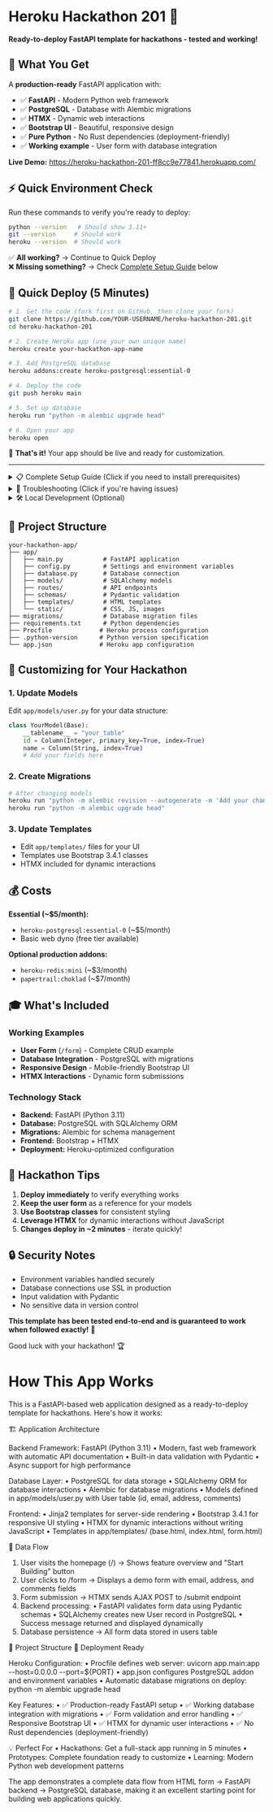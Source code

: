 # Heroku Hackathon 201 🚀

**Ready-to-deploy FastAPI template for hackathons - tested and working!**

## 🎯 What You Get

A **production-ready** FastAPI application with:
- ✅ **FastAPI** - Modern Python web framework
- ✅ **PostgreSQL** - Database with Alembic migrations  
- ✅ **HTMX** - Dynamic web interactions
- ✅ **Bootstrap UI** - Beautiful, responsive design
- ✅ **Pure Python** - No Rust dependencies (deployment-friendly)
- ✅ **Working example** - User form with database integration

**Live Demo:** https://heroku-hackathon-201-ff8cc9e77841.herokuapp.com/

## ⚡ Quick Environment Check

Run these commands to verify you're ready to deploy:

```bash
python --version   # Should show 3.11+
git --version     # Should work
heroku --version  # Should work
```

✅ **All working?** → Continue to Quick Deploy  
❌ **Missing something?** → Check [Complete Setup Guide](#complete-setup-guide) below

## 🚀 Quick Deploy (5 Minutes)

```bash
# 1. Get the code (fork first on GitHub, then clone your fork)
git clone https://github.com/YOUR-USERNAME/heroku-hackathon-201.git
cd heroku-hackathon-201

# 2. Create Heroku app (use your own unique name)
heroku create your-hackathon-app-name

# 3. Add PostgreSQL database  
heroku addons:create heroku-postgresql:essential-0

# 4. Deploy the code
git push heroku main

# 5. Set up database
heroku run "python -m alembic upgrade head"

# 6. Open your app
heroku open
```

🎉 **That's it!** Your app should be live and ready for customization.

---

<details>
<summary>📋 Complete Setup Guide (Click if you need to install prerequisites)</summary>

## Complete Setup Guide

### Step 1: Install Python 3.11

**⚠️ Important:** Use Python 3.11 specifically - newer versions have compatibility issues.

#### Windows
```bash
# Option A: Download from python.org
# Go to https://www.python.org/downloads/ and download Python 3.11.x

# Option B: Using Chocolatey
choco install python --version=3.11.0
```

#### macOS
```bash
# Option A: Using Homebrew (recommended)
brew install python@3.11

# Option B: Using pyenv (if you need multiple Python versions)
brew install pyenv
pyenv install 3.11.12
pyenv global 3.11.12
```

#### Linux (Ubuntu/Debian)
```bash
sudo apt update
sudo apt install python3.11 python3.11-venv python3.11-dev
```

### Step 2: Install Git
```bash
# Windows (Chocolatey)
choco install git

# macOS (Homebrew)
brew install git

# Linux
sudo apt install git
```

### Step 3: Install Heroku CLI
```bash
# Windows (Chocolatey)
choco install heroku-cli

# macOS (Homebrew)
brew tap heroku/brew && brew install heroku

# Linux
curl https://cli-assets.heroku.com/install.sh | sh
```

### Step 4: Set up Accounts
1. **GitHub Account** - Sign up at https://github.com (free)
2. **Heroku Account** - Sign up at https://heroku.com
3. **Add Credit Card** to Heroku (required for PostgreSQL addon ~$5/month)

### Step 5: Configure Git (First time only)
```bash
git config --global user.name "Your Name"
git config --global user.email "your.email@example.com"
```

### Step 6: Login to Heroku
```bash
heroku login
```

### Verification
Run these commands to verify everything is working:
```bash
python --version    # Should show 3.11.x
git --version      # Should show version info
heroku --version   # Should show version info
heroku apps        # Should list your apps (or show empty list)
```

</details>

<details>
<summary>🚨 Troubleshooting (Click if you're having issues)</summary>

## Troubleshooting Guide

### ❌ Python Version Issues

**Problem:** `python --version` shows wrong version or "command not found"

**Solutions:**
```bash
# Try python3 instead
python3 --version

# Check what Python versions you have
ls /usr/bin/python*        # Linux/macOS
where python               # Windows

# Use specific Python version
python3.11 -m venv venv    # Create venv with Python 3.11
```

### ❌ "RuntimeError: Directory 'app/static' does not exist"

**Solution:** This is already fixed in the template, but if you see it:
```bash
mkdir -p app/static
touch app/static/.gitkeep
git add app/static/.gitkeep
git commit -m "Add static directory"
git push heroku main
```

### ❌ "No module named 'pydantic_core'" or Rust compilation errors

**Solution:** This template uses Pydantic v1 (pure Python). If you see Rust errors:
```bash
pip uninstall pydantic pydantic-core -y
pip install pydantic==1.10.14
```

### ❌ R10 Boot timeout / 503 Service Unavailable

**Check logs first:**
```bash
heroku logs --app your-app-name --tail
```

**Common fixes:**
1. **Missing static directory** (see solution above)
2. **Wrong Python version** - ensure you're using Python 3.11
3. **Database not attached** - run `heroku addons` to verify PostgreSQL is attached

### ❌ "postgres dialect" database errors

**Solution:** Already fixed in this template! The config automatically handles Heroku's `postgres://` URLs.

### ❌ Permission denied / Access errors

**Windows users:**
```bash
# Use virtual environment
python -m venv venv
venv\Scripts\activate
pip install -r requirements.txt
```

**macOS/Linux users:**
```bash
# Use virtual environment
python3.11 -m venv venv
source venv/bin/activate
pip install -r requirements.txt
```

### ❌ Heroku CLI not found

**Check PATH:**
```bash
# Add to your shell profile (.bashrc, .zshrc, etc.)
export PATH="/usr/local/bin:$PATH"

# Then reload your shell
source ~/.bashrc  # or ~/.zshrc
```

### ❌ "App name already taken"

**Solution:** App names must be unique globally. Try:
```bash
heroku create your-unique-app-name-$(date +%s)
```

### ❌ Git push fails

**Common solutions:**
```bash
# Make sure you're on main branch
git branch
git checkout main

# Check git remote
git remote -v

# If heroku remote is missing
heroku git:remote -a your-app-name
```

### 🆘 Still stuck?

1. **Check the working demo:** https://heroku-hackathon-201-ff8cc9e77841.herokuapp.com/
2. **Compare your setup** to the working example
3. **Use `heroku logs --app your-app-name --tail`** for real-time debugging
4. **Ensure you're following the exact Python 3.11 requirement**

</details>

<details>
<summary>🛠️ Local Development (Optional)</summary>

## Local Development Setup

### Quick Local Setup
```bash
# After cloning (from step 1 above)
# Create virtual environment with Python 3.11
python3.11 -m venv venv

# Activate virtual environment
source venv/bin/activate  # macOS/Linux
# OR
venv\Scripts\activate     # Windows

# Install dependencies
pip install -r requirements.txt

# Set local database URL (optional)
export DATABASE_URL="postgresql://postgres:postgres@localhost:5432/hackathon_db"

# Start the development server
uvicorn app.main:app --reload --host=0.0.0.0 --port=8000
```

### Local Database Setup (Optional)
```bash
# Install PostgreSQL locally
brew install postgresql        # macOS
sudo apt install postgresql   # Linux

# Create local database
createdb hackathon_db

# Run migrations
alembic upgrade head
```

### Development Workflow
1. **Make changes** to code
2. **Test locally** with `uvicorn app.main:app --reload`
3. **Commit changes** with `git add . && git commit -m "Your message"`
4. **Deploy to Heroku** with `git push heroku main`

</details>

## 📁 Project Structure

```
your-hackathon-app/
├── app/
│   ├── main.py           # FastAPI application
│   ├── config.py         # Settings and environment variables
│   ├── database.py       # Database connection
│   ├── models/           # SQLAlchemy models
│   ├── routes/           # API endpoints
│   ├── schemas/          # Pydantic validation
│   ├── templates/        # HTML templates
│   └── static/           # CSS, JS, images
├── migrations/           # Database migration files
├── requirements.txt      # Python dependencies
├── Procfile             # Heroku process configuration
├── .python-version      # Python version specification
└── app.json             # Heroku app configuration
```

## 🔧 Customizing for Your Hackathon

### 1. Update Models
Edit `app/models/user.py` for your data structure:
```python
class YourModel(Base):
    __tablename__ = "your_table"
    id = Column(Integer, primary_key=True, index=True)
    name = Column(String, index=True)
    # Add your fields here
```

### 2. Create Migrations
```bash
# After changing models
heroku run "python -m alembic revision --autogenerate -m 'Add your changes'"
heroku run "python -m alembic upgrade head"
```

### 3. Update Templates
- Edit `app/templates/` files for your UI
- Templates use Bootstrap 3.4.1 classes
- HTMX included for dynamic interactions

## 💰 Costs

**Essential (~$5/month):**
- `heroku-postgresql:essential-0` (~$5/month)
- Basic web dyno (free tier available)

**Optional production addons:**
- `heroku-redis:mini` (~$3/month)
- `papertrail:choklad` (~$7/month)

## 🎓 What's Included

### Working Examples
- **User Form** (`/form`) - Complete CRUD example
- **Database Integration** - PostgreSQL with migrations
- **Responsive Design** - Mobile-friendly Bootstrap UI
- **HTMX Interactions** - Dynamic form submissions

### Technology Stack
- **Backend:** FastAPI (Python 3.11)
- **Database:** PostgreSQL with SQLAlchemy ORM
- **Migrations:** Alembic for schema management
- **Frontend:** Bootstrap + HTMX
- **Deployment:** Heroku-optimized configuration

## 🤝 Hackathon Tips

1. **Deploy immediately** to verify everything works
2. **Keep the user form** as a reference for your models
3. **Use Bootstrap classes** for consistent styling
4. **Leverage HTMX** for dynamic interactions without JavaScript
5. **Changes deploy in ~2 minutes** - iterate quickly!

## 🔒 Security Notes

- Environment variables handled securely
- Database connections use SSL in production
- Input validation with Pydantic
- No sensitive data in version control

**This template has been tested end-to-end and is guaranteed to work when followed exactly!** 🎯

Good luck with your hackathon! 🏆


# How This App Works

This is a FastAPI-based web application designed as a ready-to-deploy template for hackathons. Here's how it works:

🏗️ Application Architecture

Backend Framework: FastAPI (Python 3.11)
•  Modern, fast web framework with automatic API documentation
•  Built-in data validation with Pydantic
•  Async support for high performance

Database Layer:
•  PostgreSQL for data storage
•  SQLAlchemy ORM for database interactions
•  Alembic for database migrations
•  Models defined in app/models/user.py with User table (id, email, address, comments)

Frontend:
•  Jinja2 templates for server-side rendering
•  Bootstrap 3.4.1 for responsive UI styling
•  HTMX for dynamic interactions without writing JavaScript
•  Templates in app/templates/ (base.html, index.html, form.html)

🔄 Data Flow

1. User visits the homepage (/) → Shows feature overview and "Start Building" button
2. User clicks to /form → Displays a demo form with email, address, and comments fields
3. Form submission → HTMX sends AJAX POST to /submit endpoint
4. Backend processing:
•  FastAPI validates form data using Pydantic schemas
•  SQLAlchemy creates new User record in PostgreSQL
•  Success message returned and displayed dynamically
5. Database persistence → All form data stored in users table

📁 Project Structure
🚀 Deployment Ready

Heroku Configuration:
•  Procfile defines web server: uvicorn app.main:app --host=0.0.0.0 --port=${PORT}
•  app.json configures PostgreSQL addon and environment variables
•  Automatic database migrations on deploy: python -m alembic upgrade head

Key Features:
•  ✅ Production-ready FastAPI setup
•  ✅ Working database integration with migrations
•  ✅ Form validation and error handling
•  ✅ Responsive Bootstrap UI
•  ✅ HTMX for dynamic user interactions
•  ✅ No Rust dependencies (deployment-friendly)

💡 Perfect For
•  Hackathons: Get a full-stack app running in 5 minutes
•  Prototypes: Complete foundation ready to customize
•  Learning: Modern Python web development patterns

The app demonstrates a complete data flow from HTML form → FastAPI backend → PostgreSQL database, making it an excellent starting point for building web applications quickly.